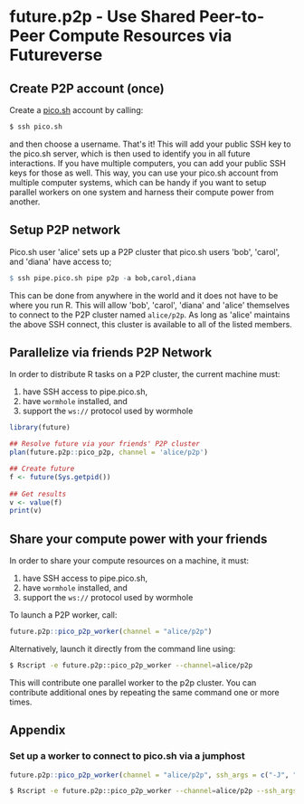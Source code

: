 # future.p2p - Use Shared Peer-to-Peer Compute Resources via Futureverse


## Create P2P account (once)

Create a [pico.sh] account by calling:

```sh
$ ssh pico.sh
```

and then choose a username. That's it! This will add your public SSH
key to the pico.sh server, which is then used to identify you in all
future interactions. If you have multiple computers, you can add your
public SSH keys for those as well. This way, you can use your pico.sh
account from multiple computer systems, which can be handy if you want
to setup parallel workers on one system and harness their compute
power from another.


## Setup P2P network

Pico.sh user 'alice' sets up a P2P cluster that pico.sh users 'bob',
'carol', and 'diana' have access to;

```r
$ ssh pipe.pico.sh pipe p2p -a bob,carol,diana
```

This can be done from anywhere in the world and it does not have to be
where you run R. This will allow 'bob', 'carol', 'diana' and 'alice'
themselves to connect to the P2P cluster named `alice/p2p`. As long as
'alice' maintains the above SSH connect, this cluster is available to
all of the listed members.


## Parallelize via friends P2P Network

In order to distribute R tasks on a P2P cluster, the current machine
must:

1. have SSH access to pipe.pico.sh,
2. have `wormhole` installed, and
3. support the `ws://` protocol used by wormhole


```r
library(future)

## Resolve future via your friends' P2P cluster
plan(future.p2p::pico_p2p, channel = 'alice/p2p')

## Create future
f <- future(Sys.getpid())
  
## Get results
v <- value(f)
print(v)
```


## Share your compute power with your friends

In order to share your compute resources on a machine, it must:

1. have SSH access to pipe.pico.sh,
2. have `wormhole` installed, and
3. support the `ws://` protocol used by wormhole

To launch a P2P worker, call:

```r
future.p2p::pico_p2p_worker(channel = "alice/p2p")
```

Alternatively, launch it directly from the command line using:

```sh
$ Rscript -e future.p2p::pico_p2p_worker --channel=alice/p2p
```

This will contribute one parallel worker to the p2p cluster. You can
contribute additional ones by repeating the same command one or more
times.


## Appendix

### Set up a worker to connect to pico.sh via a jumphost

```r
future.p2p::pico_p2p_worker(channel = "alice/p2p", ssh_args = c("-J", "somehost"))
```

```sh
$ Rscript -e future.p2p::pico_p2p_worker --channel=alice/p2p --ssh_args="-J somehost"
```

[pico.sh]: https://pico.sh/

